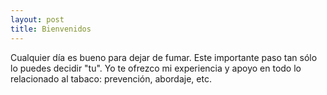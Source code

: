 ```yaml
---
layout: post
title: Bienvenidos
---
```


Cualquier día es bueno para dejar de fumar. Este importante paso tan sólo lo puedes decidir "tu".
Yo te ofrezco mi experiencia y apoyo en todo lo relacionado al tabaco: prevención, abordaje, etc.